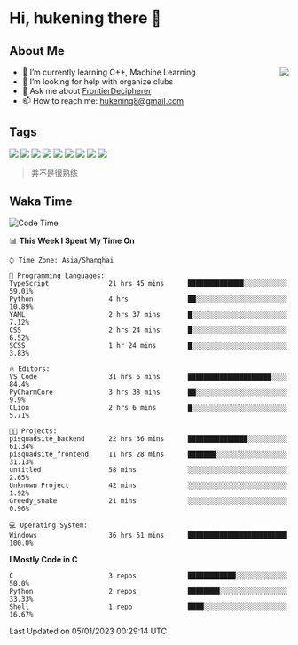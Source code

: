 # Hi, hukening there 👋

## About Me

<a href="#">
  <img align="right" src="https://github-readme-stats.vercel.app/api?username=Tokyo469&count_private=true&show_icons=true&bg_color=15,f2f7fd,E0EAFC" />
</a>

- 🌱 I’m currently learning C++, Machine Learning
- 🤔 I’m looking for help with organize clubs
- 💬 Ask me about [FrontierDecipherer](https://github.com/FrontierDecipherer)
- 📫 How to reach me: hukening8@gmail.com

## Tags

![](https://img.shields.io/badge/-Python-3e74a2?style=flat-square&logo=Python&logoColor=fff)
![](https://img.shields.io/badge/-C++-00579c?style=flat-square&logo=cplusplus&logoColor=fff)
![](https://img.shields.io/badge/-Node.js-339933?style=flat-square&logo=Node.js&logoColor=fff)
![](https://img.shields.io/badge/-React-2d98ce?style=flat-square&logo=React&logoColor=fff)
![](https://img.shields.io/badge/-Next.js-717171?style=flat-square&logo=next.js&logoColor=fff)
![](https://img.shields.io/badge/-Docker-2496ED?style=flat-square&logo=Docker&logoColor=fff)
![](https://img.shields.io/badge/-Linux-000000?style=flat-square&logo=Linux&logoColor=fff)
![](https://img.shields.io/badge/-MySQL-4479A1?style=flat-square&logo=MySQL&logoColor=fff)
![](https://img.shields.io/badge/-MongoDB-47A248?style=flat-square&logo=MongoDB&logoColor=fff)

> 并不是很熟练

## Waka Time

<!--START_SECTION:waka-->
![Code Time](http://img.shields.io/badge/Code%20Time-29%20hrs%2025%20mins-blue)

📊 **This Week I Spent My Time On** 

```text
⌚︎ Time Zone: Asia/Shanghai

💬 Programming Languages: 
TypeScript               21 hrs 45 mins      ██████████████░░░░░░░░░░░   59.01% 
Python                   4 hrs               ██░░░░░░░░░░░░░░░░░░░░░░░   10.89% 
YAML                     2 hrs 37 mins       █░░░░░░░░░░░░░░░░░░░░░░░░   7.12% 
CSS                      2 hrs 24 mins       █░░░░░░░░░░░░░░░░░░░░░░░░   6.52% 
SCSS                     1 hr 24 mins        █░░░░░░░░░░░░░░░░░░░░░░░░   3.83%

🔥 Editors: 
VS Code                  31 hrs 6 mins       █████████████████████░░░░   84.4% 
PyCharmCore              3 hrs 38 mins       ██░░░░░░░░░░░░░░░░░░░░░░░   9.9% 
CLion                    2 hrs 6 mins        █░░░░░░░░░░░░░░░░░░░░░░░░   5.71%

🐱‍💻 Projects: 
pisquadsite_backend      22 hrs 36 mins      ███████████████░░░░░░░░░░   61.34% 
pisquadsite_frontend     11 hrs 28 mins      ███████░░░░░░░░░░░░░░░░░░   31.13% 
untitled                 58 mins             ░░░░░░░░░░░░░░░░░░░░░░░░░   2.65% 
Unknown Project          42 mins             ░░░░░░░░░░░░░░░░░░░░░░░░░   1.92% 
Greedy_snake             21 mins             ░░░░░░░░░░░░░░░░░░░░░░░░░   0.96%

💻 Operating System: 
Windows                  36 hrs 51 mins      █████████████████████████   100.0%

```

**I Mostly Code in C** 

```text
C                        3 repos             ████████████░░░░░░░░░░░░░   50.0% 
Python                   2 repos             ████████░░░░░░░░░░░░░░░░░   33.33% 
Shell                    1 repo              ████░░░░░░░░░░░░░░░░░░░░░   16.67%

```



 Last Updated on 05/01/2023 00:29:14 UTC
<!--END_SECTION:waka-->

